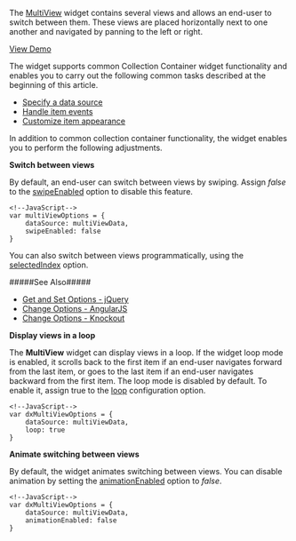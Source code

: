 <article data-show="Content/Applications/16_1/UIWidgets/dxMultiView/markup.html,
        Content/Applications/16_1/UIWidgets/dxMultiView/script.js,
        Content/Applications/16_1/UIWidgets/dxMultiView/styles.css">

The [MultiView](/api-reference/10%20UI%20Widgets/dxMultiView '/Documentation/ApiReference/UI_Widgets/dxMultiView/') widget contains several views and allows an end-user to switch between them. These views are placed horizontally next to one another and navigated by panning to the left or right. 

<a href="http://js.devexpress.com/Demos/WidgetsGallery/#demo/navigationmultiviewmultiviewmultiview/" class="button orange small fix-width-155" style="margin-right: 20px;" target="_blank">View Demo</a>

The widget supports common Collection Container widget functionality and enables you to carry out the following common tasks described at the beginning of this article.

- [Specify a data source](/concepts/10%20UI%20Widgets/10%20UI%20Widget%20Categories/10%20Collection%20Container%20Widgets/0%20Common%20Tasks/0%20Specify%20Data%20Source.md '/Documentation/Guide/UI_Widgets/UI_Widget_Categories/Collection_Container_Widgets/#Common_Tasks/Specify_Data_Source')  
- [Handle item events](/concepts/10%20UI%20Widgets/10%20UI%20Widget%20Categories/10%20Collection%20Container%20Widgets/0%20Common%20Tasks/1%20Handle%20Item%20Events.md '/Documentation/Guide/UI_Widgets/UI_Widget_Categories/Collection_Container_Widgets/#Common_Tasks/Handle_Item_Events')  
- [Customize item appearance](/concepts/10%20UI%20Widgets/10%20UI%20Widget%20Categories/10%20Collection%20Container%20Widgets/0%20Common%20Tasks/2%20Customize%20an%20Item%20Appearance '/Documentation/Guide/UI_Widgets/UI_Widget_Categories/Collection_Container_Widgets/#Common_Tasks/Customize_an_Item_Appearance')  

In addition to common collection container functionality, the widget enables you to perform the following adjustments.

**Switch between views**

By default, an end-user can switch between views by swiping. Assign *false* to the [swipeEnabled](/api-reference/10%20UI%20Widgets/dxMultiView/1%20Configuration/swipeEnabled.md '/Documentation/ApiReference/UI_Widgets/dxMultiView/Configuration/#swipeEnabled') option to disable this feature.

    <!--JavaScript-->
    var multiViewOptions = {
        dataSource: multiViewData,
        swipeEnabled: false
    }

You can also switch between views programmatically, using the [selectedIndex](/api-reference/10%20UI%20Widgets/dxMultiView/1%20Configuration/selectedIndex.md '/Documentation/ApiReference/UI_Widgets/dxMultiView/Configuration/#selectedIndex') option. 

#####See Also#####
- [Get and Set Options - jQuery](/concepts/10%20UI%20Widgets/0%20Basics/10%20Widget%20Basics%20-%20jQuery/05%20Get%20and%20Set%20Options.md '/Documentation/Guide/UI_Widgets/Basics/Widget_Basics_-_jQuery/#Get_and_Set_Options')
- [Change Options - AngularJS](/concepts/10%20UI%20Widgets/0%20Basics/20%20Widget%20Basics%20-%20AngularJS/05%20Change%20Options.md '/Documentation/Guide/UI_Widgets/Basics/Widget_Basics_-_AngularJS/#Change_Options')
- [Change Options - Knockout](/concepts/10%20UI%20Widgets/0%20Basics/25%20Widget%20Basics%20-%20Knockout/05%20Change%20Options.md '/Documentation/Guide/UI_Widgets/Basics/Widget_Basics_-_Knockout/#Change_Options')

**Display views in a loop**

The **MultiView** widget can display views in a loop. If the widget loop mode is enabled, it scrolls back to the first item if an end-user navigates forward from the last item, or goes to the last item if an end-user navigates backward from the first item. The loop mode is disabled by default. To enable it, assign true to the [loop](/api-reference/10%20UI%20Widgets/dxMultiView/1%20Configuration/loop.md '/Documentation/ApiReference/UI_Widgets/dxMultiView/Configuration/#loop') configuration option.

    <!--JavaScript-->
    var dxMultiViewOptions = {
        dataSource: multiViewData,
        loop: true
    }

**Animate switching between views**

By default, the widget animates switching between views. You can disable animation by setting the [animationEnabled](/api-reference/10%20UI%20Widgets/dxMultiView/1%20Configuration/animationEnabled.md '/Documentation/ApiReference/UI_Widgets/dxMultiView/Configuration/#animationEnabled') option to *false*.

    <!--JavaScript-->
    var dxMultiViewOptions = {
        dataSource: multiViewData,
        animationEnabled: false
    }
</article>